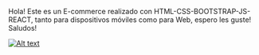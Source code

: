 
Hola! Este es un E-commerce realizado con HTML-CSS-BOOTSTRAP-JS-REACT, tanto para dispositivos móviles como para Web, espero les guste! Saludos!

[![Alt text](https://img.youtube.com/vi/V_XnM-mkGls/0.jpg)](https://www.youtube.com/watch?v=V_XnM-mkGls)
